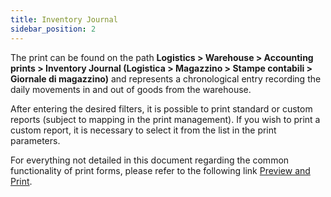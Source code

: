 ```yaml
---
title: Inventory Journal
sidebar_position: 2
---
```


The print can be found on the path **Logistics > Warehouse > Accounting prints > Inventory Journal (Logistica > Magazzino > Stampe contabili > Giornale di magazzino)** and represents a chronological entry recording the daily movements in and out of goods from the warehouse.

After entering the desired filters, it is possible to print standard or custom reports (subject to mapping in the print management). If you wish to print a custom report, it is necessary to select it from the list in the print parameters.

For everything not detailed in this document regarding the common functionality of print forms, please refer to the following link [Preview and Print](/docs/guide/common/operations-with-data/reports).